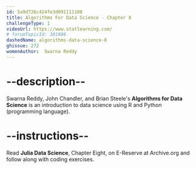 ```yaml
---
id: 5a9d726c424fe3d091111108
title: Algorithms For Data Science - Chapter 8
challengeType: 1
videoUrl: https://www.statlearning.com/
# forumTopicId: 301086
dashedName: algorithms-data-science-8
ghissue: 272
womenAuthor:  Swarna Reddy
---
```


# --description--

Swarna Reddy, John Chandler, and Brian Steele's __Algorithms for Data Science__ is an introduction to data science using R and Python (programming language).

# --instructions--

Read __Julia Data Science__, Chapter Eight, on E-Reserve at Archive.org and follow along with coding exercises. 